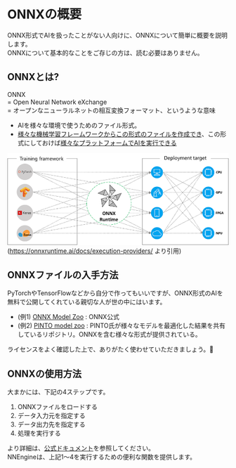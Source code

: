 # ONNXの概要

ONNX形式でAIを扱ったことがない人向けに、ONNXについて簡単に概要を説明します。  
ONNXについて基本的なことをご存じの方は、読む必要はありません。

## ONNXとは?

ONNX  
= Open Neural Network eXchange  
= オープンなニューラルネットの相互変換フォーマット、というような意味

- AIを様々な環境で使うためのファイル形式。
- [様々な機械学習フレームワークからこの形式のファイルを作成でき](https://github.com/onnx/tutorials#converting-to-onnx-format)、この形式にしておけば[様々なプラットフォームでAIを実行できる](https://onnxruntime.ai/docs/execution-providers/#contents)

![](images/ONNX_Runtime_EP1.png)  
(https://onnxruntime.ai/docs/execution-providers/ より引用)

## ONNXファイルの入手方法

PyTorchやTensorFlowなどから自分で作ってもいいですが、ONNX形式のAIを無料で公開してくれている親切な人が世の中にはいます。

- (例1) [ONNX Model Zoo](https://github.com/onnx/models) : ONNX公式
- (例2) [PINTO model zoo](https://github.com/PINTO0309/PINTO_model_zoo) : PINTO氏が様々なモデルを最適化した結果を共有しているリポジトリ。ONNXを含む様々な形式が提供されている。  

ライセンスをよく確認した上で、ありがたく使わせていただきましょう。🙏

## ONNXの使用方法

大まかには、下記の4ステップです。

1. ONNXファイルをロードする
2. データ入力元を指定する
3. データ出力先を指定する
4. 処理を実行する

より詳細は、[公式ドキュメント](https://onnxruntime.ai/docs/get-started/)を参照してください。  
NNEngineは、上記1～4を実行するための便利な関数を提供します。  